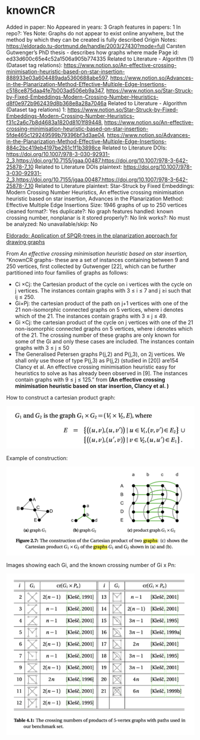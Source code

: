 # knownCR

Added in paper: No
Appeared in years: 3
Graph features in papers: 1
In repo?: Yes
Note: Graphs do not appear to exist online anywhere, but the method by which they can be created is fully described
Origin Notes: https://eldorado.tu-dortmund.de/handle/2003/27430?mode=full
Carsten Gutwenger’s PhD thesis - describes how graphs where made 
Page id: ed33d600c65e4c52a1506a905b774335
Related to Literature - Algorithm (1) (Dataset tag relations): https://www.notion.so/An-effective-crossing-minimisation-heuristic-based-on-star-insertion-888933e03a604489ada5360688abe597, https://www.notion.so/Advances-in-the-Planarization-Method-Effective-Multiple-Edge-Insertions-c518ce875daa4fe7b003ad506eb9a347, https://www.notion.so/Star-Struck-by-Fixed-Embeddings-Modern-Crossing-Number-Heuristics-d8f0e972b962439d8b368e8a28a7046a
Related to Literature - Algorithm (Dataset tag relations) 1: https://www.notion.so/Star-Struck-by-Fixed-Embeddings-Modern-Crossing-Number-Heuristics-f31c2a6c7b8d4683a1820d8101f89448, https://www.notion.so/An-effective-crossing-minimisation-heuristic-based-on-star-insertion-5fde465c129249599b79396bf3d3ae04, https://www.notion.so/Advances-in-the-Planarization-Method-Effective-Multiple-Edge-Insertions-884c2bc419eb4197be261c1f1b3898ce
Related to Literature DOIs: https://doi.org/10.1007/978-3-030-92931-2_3,https://doi.org/10.7155/jgaa.00487,https://doi.org/10.1007/978-3-642-25878-7_10
Related to Literature DOIs plaintext: https://doi.org/10.1007/978-3-030-92931-2_3,https://doi.org/10.7155/jgaa.00487,https://doi.org/10.1007/978-3-642-25878-7_10
Related to Literature plaintext: Star-Struck by Fixed Embeddings:
Modern Crossing Number Heuristics, An effective crossing minimisation heuristic based on star insertion, Advances in the Planarization Method: Effective Multiple Edge Insertions
Size: 1946 graphs of up to 250 vertices
cleaned format?: Yes
duplicate?: No
graph features handled: known crossing number, nonplanar
is it stored properly?: No
link works?: No
must be analyzed: No
unavailable/skip: No

[Eldorado: Application of SPQR-trees in the planarization approach for drawing graphs](https://eldorado.tu-dortmund.de/handle/2003/27430?mode=full)

From *An effective crossing minimisation heuristic based on star insertion,* “KnownCR graphs- these are a set of instances containing between 9 and 250 vertices, first collected by Gutwenger [22], which can be further partitioned into four families of graphs as follows:

- Ci ×Cj: the Cartesian product of the cycle on i vertices with the cycle on j vertices. The instances contain graphs with 3 ≤ i ≤ 7 and j ≥i such that ij ≤ 250.
- Gi×Pj: the cartesian product of the path on j+1 vertices with one of the 21 non-isomorphic connected graphs on 5 vertices, where i denotes which of the 21. The instances contain graphs with 3 ≤ j ≤ 49.
- Gi ×Cj: the cartesian product of the cycle on j vertices with one of the 21 non-isomorphic connected graphs on 5 vertices, where i denotes which of the 21. The crossing number of these graphs are only known for some of the Gi and only these cases are included. The instances contain graphs with 3 ≤ j ≤ 50
- The Generalised Petersen graphs P(j,2) and P(j,3), on 2j vertices. We shall only use those of type P(j,3) as P(j,2) (studied in [20]) are154 Clancy et al. An effective crossing minimisation heuristic easy for heuristics to solve as has already been observed in [9]. The instances contain graphs with 9 ≤ j ≤ 125.” from **(An effective crossing minimisation heuristic based on star insertion, Clancy et al. )**

How to construct a cartesian product graph:

![Screen Shot 2023-01-28 at 2.42.31 PM.png](knownCR%20ed33d600c65e4c52a1506a905b774335/Screen_Shot_2023-01-28_at_2.42.31_PM.png)

Example of construction:

![Screen Shot 2023-01-28 at 2.42.42 PM.png](knownCR%20ed33d600c65e4c52a1506a905b774335/Screen_Shot_2023-01-28_at_2.42.42_PM.png)

Images showing each Gi, and the known crossing number of Gi x Pn:

![Screen Shot 2023-01-28 at 2.50.06 PM.png](knownCR%20ed33d600c65e4c52a1506a905b774335/Screen_Shot_2023-01-28_at_2.50.06_PM.png)